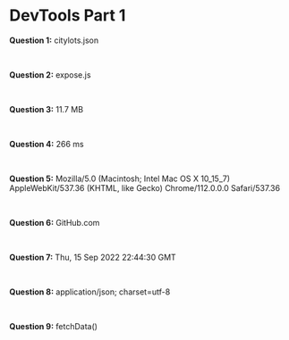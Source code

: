 # DevTools Part 1

__Question 1:__ citylots.json

&nbsp;

__Question 2:__ expose.js

&nbsp;

__Question 3:__ 11.7 MB

&nbsp;

__Question 4:__ 266 ms

&nbsp;

__Question 5:__ Mozilla/5.0 (Macintosh; Intel Mac OS X 10_15_7) AppleWebKit/537.36 (KHTML, like Gecko) Chrome/112.0.0.0 Safari/537.36

&nbsp;

__Question 6:__ GitHub.com

&nbsp;

__Question 7:__ Thu, 15 Sep 2022 22:44:30 GMT

&nbsp;

__Question 8:__ application/json; charset=utf-8

&nbsp;

__Question 9:__ fetchData()